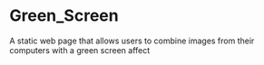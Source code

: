 # Green_Screen
A static web page that allows users to combine images from their computers with a green screen affect
